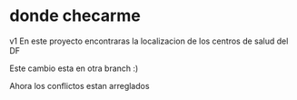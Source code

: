 # donde checarme
v1
En este proyecto encontraras la localizacion de los centros de salud del DF

Este cambio esta en otra branch :)

Ahora los conflictos estan arreglados

